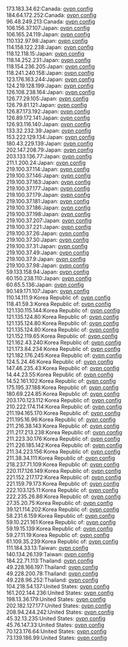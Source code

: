 173.183.34.62:Canada: [ovpn config](vpn/173_183_34_62.ovpn)  
184.64.172.252:Canada: [ovpn config](vpn/184_64_172_252.ovpn)  
96.48.249.213:Canada: [ovpn config](vpn/96_48_249_213.ovpn)  
106.156.37.107:Japan: [ovpn config](vpn/106_156_37_107.ovpn)  
106.165.24.119:Japan: [ovpn config](vpn/106_165_24_119.ovpn)  
110.132.97.98:Japan: [ovpn config](vpn/110_132_97_98.ovpn)  
114.158.122.238:Japan: [ovpn config](vpn/114_158_122_238.ovpn)  
118.12.118.15:Japan: [ovpn config](vpn/118_12_118_15.ovpn)  
118.14.252.231:Japan: [ovpn config](vpn/118_14_252_231.ovpn)  
118.154.236.205:Japan: [ovpn config](vpn/118_154_236_205.ovpn)  
118.241.240.158:Japan: [ovpn config](vpn/118_241_240_158.ovpn)  
123.176.163.244:Japan: [ovpn config](vpn/123_176_163_244.ovpn)  
124.219.128.199:Japan: [ovpn config](vpn/124_219_128_199.ovpn)  
126.108.238.164:Japan: [ovpn config](vpn/126_108_238_164.ovpn)  
126.77.29.105:Japan: [ovpn config](vpn/126_77_29_105.ovpn)  
126.79.81.121:Japan: [ovpn config](vpn/126_79_81_121.ovpn)  
126.87.173.192:Japan: [ovpn config](vpn/126_87_173_192.ovpn)  
126.89.172.141:Japan: [ovpn config](vpn/126_89_172_141.ovpn)  
126.93.116.140:Japan: [ovpn config](vpn/126_93_116_140.ovpn)  
133.32.232.39:Japan: [ovpn config](vpn/133_32_232_39.ovpn)  
153.222.129.134:Japan: [ovpn config](vpn/153_222_129_134.ovpn)  
180.43.229.139:Japan: [ovpn config](vpn/180_43_229_139.ovpn)  
202.147.208.79:Japan: [ovpn config](vpn/202_147_208_79.ovpn)  
203.133.136.77:Japan: [ovpn config](vpn/203_133_136_77.ovpn)  
211.1.200.24:Japan: [ovpn config](vpn/211_1_200_24.ovpn)  
219.100.37.114:Japan: [ovpn config](vpn/219_100_37_114.ovpn)  
219.100.37.146:Japan: [ovpn config](vpn/219_100_37_146.ovpn)  
219.100.37.163:Japan: [ovpn config](vpn/219_100_37_163.ovpn)  
219.100.37.177:Japan: [ovpn config](vpn/219_100_37_177.ovpn)  
219.100.37.179:Japan: [ovpn config](vpn/219_100_37_179.ovpn)  
219.100.37.181:Japan: [ovpn config](vpn/219_100_37_181.ovpn)  
219.100.37.186:Japan: [ovpn config](vpn/219_100_37_186.ovpn)  
219.100.37.198:Japan: [ovpn config](vpn/219_100_37_198.ovpn)  
219.100.37.207:Japan: [ovpn config](vpn/219_100_37_207.ovpn)  
219.100.37.221:Japan: [ovpn config](vpn/219_100_37_221.ovpn)  
219.100.37.26:Japan: [ovpn config](vpn/219_100_37_26.ovpn)  
219.100.37.30:Japan: [ovpn config](vpn/219_100_37_30.ovpn)  
219.100.37.31:Japan: [ovpn config](vpn/219_100_37_31.ovpn)  
219.100.37.49:Japan: [ovpn config](vpn/219_100_37_49.ovpn)  
219.100.37.9:Japan: [ovpn config](vpn/219_100_37_9.ovpn)  
219.100.37.98:Japan: [ovpn config](vpn/219_100_37_98.ovpn)  
59.133.158.94:Japan: [ovpn config](vpn/59_133_158_94.ovpn)  
60.150.238.110:Japan: [ovpn config](vpn/60_150_238_110.ovpn)  
60.65.5.136:Japan: [ovpn config](vpn/60_65_5_136.ovpn)  
90.149.171.107:Japan: [ovpn config](vpn/90_149_171_107.ovpn)  
110.14.111.9:Korea Republic of: [ovpn config](vpn/110_14_111_9.ovpn)  
118.41.59.3:Korea Republic of: [ovpn config](vpn/118_41_59_3.ovpn)  
121.130.115.144:Korea Republic of: [ovpn config](vpn/121_130_115_144.ovpn)  
121.135.124.80:Korea Republic of: [ovpn config](vpn/121_135_124_80.ovpn)  
121.135.124.80:Korea Republic of: [ovpn config](vpn/121_135_124_80.ovpn)  
121.135.124.80:Korea Republic of: [ovpn config](vpn/121_135_124_80.ovpn)  
121.152.119.65:Korea Republic of: [ovpn config](vpn/121_152_119_65.ovpn)  
121.162.43.240:Korea Republic of: [ovpn config](vpn/121_162_43_240.ovpn)  
121.173.84.234:Korea Republic of: [ovpn config](vpn/121_173_84_234.ovpn)  
121.182.176.245:Korea Republic of: [ovpn config](vpn/121_182_176_245.ovpn)  
124.5.24.46:Korea Republic of: [ovpn config](vpn/124_5_24_46.ovpn)  
147.46.235.43:Korea Republic of: [ovpn config](vpn/147_46_235_43.ovpn)  
14.44.23.55:Korea Republic of: [ovpn config](vpn/14_44_23_55.ovpn)  
14.52.161.102:Korea Republic of: [ovpn config](vpn/14_52_161_102.ovpn)  
175.195.37.188:Korea Republic of: [ovpn config](vpn/175_195_37_188.ovpn)  
180.69.224.85:Korea Republic of: [ovpn config](vpn/180_69_224_85.ovpn)  
203.170.123.112:Korea Republic of: [ovpn config](vpn/203_170_123_112.ovpn)  
210.222.174.114:Korea Republic of: [ovpn config](vpn/210_222_174_114.ovpn)  
211.194.165.170:Korea Republic of: [ovpn config](vpn/211_194_165_170.ovpn)  
211.195.16.96:Korea Republic of: [ovpn config](vpn/211_195_16_96.ovpn)  
211.216.38.143:Korea Republic of: [ovpn config](vpn/211_216_38_143.ovpn)  
211.217.213.238:Korea Republic of: [ovpn config](vpn/211_217_213_238.ovpn)  
211.223.30.176:Korea Republic of: [ovpn config](vpn/211_223_30_176.ovpn)  
211.226.185.142:Korea Republic of: [ovpn config](vpn/211_226_185_142.ovpn)  
211.34.223.156:Korea Republic of: [ovpn config](vpn/211_34_223_156.ovpn)  
211.38.34.111:Korea Republic of: [ovpn config](vpn/211_38_34_111.ovpn)  
218.237.71.109:Korea Republic of: [ovpn config](vpn/218_237_71_109.ovpn)  
220.117.126.149:Korea Republic of: [ovpn config](vpn/220_117_126_149.ovpn)  
221.152.217.172:Korea Republic of: [ovpn config](vpn/221_152_217_172.ovpn)  
221.159.79.173:Korea Republic of: [ovpn config](vpn/221_159_79_173.ovpn)  
222.103.125.11:Korea Republic of: [ovpn config](vpn/222_103_125_11.ovpn)  
222.235.26.86:Korea Republic of: [ovpn config](vpn/222_235_26_86.ovpn)  
27.35.20.75:Korea Republic of: [ovpn config](vpn/27_35_20_75.ovpn)  
39.121.114.202:Korea Republic of: [ovpn config](vpn/39_121_114_202.ovpn)  
58.231.6.159:Korea Republic of: [ovpn config](vpn/58_231_6_159.ovpn)  
59.10.221.161:Korea Republic of: [ovpn config](vpn/59_10_221_161.ovpn)  
59.19.15.139:Korea Republic of: [ovpn config](vpn/59_19_15_139.ovpn)  
59.27.11.19:Korea Republic of: [ovpn config](vpn/59_27_11_19.ovpn)  
61.109.35.239:Korea Republic of: [ovpn config](vpn/61_109_35_239.ovpn)  
111.184.33.13:Taiwan: [ovpn config](vpn/111_184_33_13.ovpn)  
140.134.26.139:Taiwan: [ovpn config](vpn/140_134_26_139.ovpn)  
184.22.71.113:Thailand: [ovpn config](vpn/184_22_71_113.ovpn)  
49.228.166.197:Thailand: [ovpn config](vpn/49_228_166_197.ovpn)  
49.228.200.78:Thailand: [ovpn config](vpn/49_228_200_78.ovpn)  
49.228.96.252:Thailand: [ovpn config](vpn/49_228_96_252.ovpn)  
104.218.54.137:United States: [ovpn config](vpn/104_218_54_137.ovpn)  
161.202.144.236:United States: [ovpn config](vpn/161_202_144_236.ovpn)  
198.13.36.179:United States: [ovpn config](vpn/198_13_36_179.ovpn)  
202.182.127.177:United States: [ovpn config](vpn/202_182_127_177.ovpn)  
208.94.244.242:United States: [ovpn config](vpn/208_94_244_242.ovpn)  
45.32.13.235:United States: [ovpn config](vpn/45_32_13_235.ovpn)  
45.76.147.33:United States: [ovpn config](vpn/45_76_147_33.ovpn)  
70.123.176.64:United States: [ovpn config](vpn/70_123_176_64.ovpn)  
73.139.186.99:United States: [ovpn config](vpn/73_139_186_99.ovpn)  
